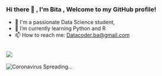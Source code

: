 ### Hi there 👋 , I'm Bita  , Welcome to my GitHub profile!


- 🌱 I'm a passionate Data Science student, 
- 🔭 I’m currently learning Python and R
- 📫 How to reach me: Datacoder.ba@gmail.com

![](https://komarev.com/ghpvc/?username=DataCoder2020)
---


![Coronavirus Spreading…](https://github.com/DataCoder2020/repo/blob/master/coronavirus-simulation-katapult%20(1).gif)




<!--
**DataCoder2020/DataCoder2020** is a ✨ _special_ ✨ repository because its `README.md` (this file) appears on your GitHub profile.

Here are some ideas to get you started:

- 🔭 I’m currently working on ...
- 🌱 I’m currently learning ...
- 👯 I’m looking to collaborate on ...
- 🤔 I’m looking for help with ...
- 💬 Ask me about ...
- 📫 How to reach me: ...
- 😄 Pronouns: ...
- ⚡ Fun fact: ...
-->
